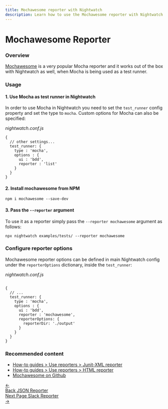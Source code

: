 ```yaml
---
title: Mochawesome reporter with Nightwatch
description: Learn how to use the Mochawesome reporter with Nightwatch
---
```


<div class="page-header"><h1>Mochawesome Reporter</h1></div>

### Overview
[Mochawesome](https://github.com/adamgruber/mochawesome) is a very popular Mocha reporter and it works out of the box with Nightwatch as well, when Mocha is being used as a test runner.

### Usage

#### 1. Use Mocha as test runner in Nightwatch  
In order to use Mocha in Nightwatch you need to set the `test_runner` config property and set the type to `mocha`. Custom options for Mocha can also be specified:

<div class="sample-test"><i>nightwatch.conf.js</i><pre class="line-numbers"><code class="language-javascript">{
  // other settings...
  test_runner: {
    type : 'mocha',
    options : {
      ui : 'bdd',
      reporter : 'list'
    }
  }
}
</code></pre></div>

#### 2. Install mochawesome from NPM

<div class="sample-test"><pre><code class="language-bash">npm i mochawesome --save-dev</code></pre></div>

#### 3. Pass the `--reporter` argument

To use it as a reporter simply pass the `--reporter mochawesome` argument as follows:

<div class="sample-test"><pre><code class="language-bash">npx nightwatch examples/tests/ --reporter mochawesome</code></pre></div>

### Configure reporter options
Mochawesome reporter options can be defined in main Nightwatch config under the `reporterOptions` dictionary, inside the `test_runner`:

<div class="sample-test"><i>nightwatch.conf.js</i><pre class="line-numbers"><code class="language-javascript">
{
  // ...
  test_runner: {
    type : 'mocha',
    options : {
      ui : 'bdd',
      reporter : 'mochawesome',
      reporterOptions: {
        reporterDir: './output'
      }
    }
  }
}
</code></pre></div>

### Recommended content
- [How-to guides > Use reporters > Junit-XML reporter](https://nightwatchjs.org/guide/reporters/use-junit-reporter.html)
- [How-to guides > Use reporters > HTML reporter](https://nightwatchjs.org/guide/reporters/use-html-reporter.html) 
- [Mochawesome on Github](https://github.com/adamgruber/mochawesome)

<div class="doc-pagination pt-40">
  <div class="previous">
    <a href="https://nightwatchjs.org/guide/reporters/use-json-reporter.html">
      <span>←</span>
        <div class="d-flex flex-column">
          <span class="smallT">Back</span>
          <span class="bigT">JSON Reporter</span>
        </div>
    </a>
  </div>
  <div class="next">
    <a href="https://nightwatchjs.org/guide/reporters/use-slack-reporter.html">
        <div class="d-flex flex-column">
          <span class="smallT">Next Page</span>
          <span class="bigT">Slack Reporter</span>
        </div>
        <span>→</span>
    </a>
  </div>
</div>
